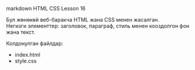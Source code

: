markdown
HTML CSS Lesson 16

Бул жөнөкөй веб-баракча HTML жана CSS менен жасалган.  
Негизги элементтер: заголовок, параграф, стиль менен кооздолгон фон жана текст.

Колдонулган файлдар:
- index.html
- style.css


